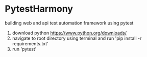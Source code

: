# PytestHarmony
building web and api test automation framework using pytest


1. download python https://www.python.org/downloads/
2. navigate to root directory using terminal and run 'pip install -r requirements.txt'
3. run 'pytest'
